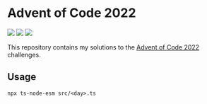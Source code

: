# Advent of Code 2022

![](https://img.shields.io/badge/day%20📅-15-blue)
![](https://img.shields.io/badge/stars%20⭐-12-yellow)
![](https://img.shields.io/badge/days%20completed-6-red)


This repository contains my solutions to the [Advent of Code 2022](https://adventofcode.com/2022) challenges.

## Usage
```
npx ts-node-esm src/<day>.ts
```